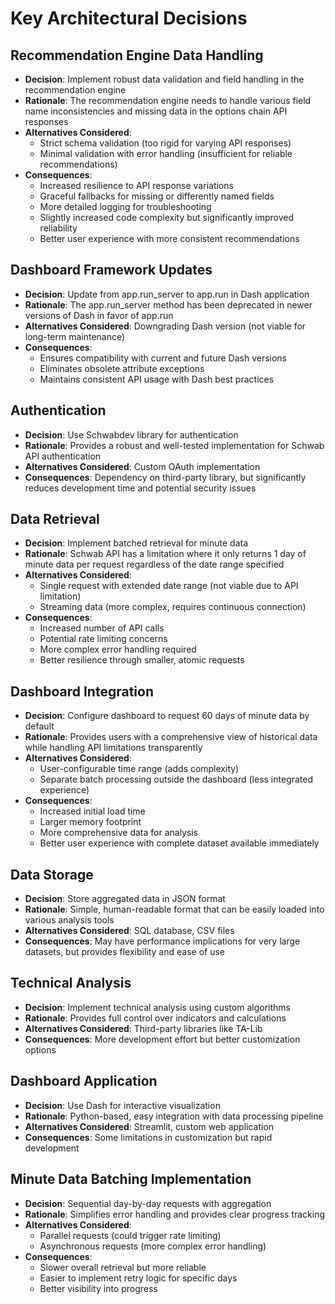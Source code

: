# Key Architectural Decisions

## Recommendation Engine Data Handling

- **Decision**: Implement robust data validation and field handling in the recommendation engine
- **Rationale**: The recommendation engine needs to handle various field name inconsistencies and missing data in the options chain API responses
- **Alternatives Considered**: 
  - Strict schema validation (too rigid for varying API responses)
  - Minimal validation with error handling (insufficient for reliable recommendations)
- **Consequences**: 
  - Increased resilience to API response variations
  - Graceful fallbacks for missing or differently named fields
  - More detailed logging for troubleshooting
  - Slightly increased code complexity but significantly improved reliability
  - Better user experience with more consistent recommendations

## Dashboard Framework Updates

- **Decision**: Update from app.run_server to app.run in Dash application
- **Rationale**: The app.run_server method has been deprecated in newer versions of Dash in favor of app.run
- **Alternatives Considered**: Downgrading Dash version (not viable for long-term maintenance)
- **Consequences**: 
  - Ensures compatibility with current and future Dash versions
  - Eliminates obsolete attribute exceptions
  - Maintains consistent API usage with Dash best practices

## Authentication

- **Decision**: Use Schwabdev library for authentication
- **Rationale**: Provides a robust and well-tested implementation for Schwab API authentication
- **Alternatives Considered**: Custom OAuth implementation
- **Consequences**: Dependency on third-party library, but significantly reduces development time and potential security issues

## Data Retrieval

- **Decision**: Implement batched retrieval for minute data
- **Rationale**: Schwab API has a limitation where it only returns 1 day of minute data per request regardless of the date range specified
- **Alternatives Considered**: 
  - Single request with extended date range (not viable due to API limitation)
  - Streaming data (more complex, requires continuous connection)
- **Consequences**: 
  - Increased number of API calls
  - Potential rate limiting concerns
  - More complex error handling required
  - Better resilience through smaller, atomic requests

## Dashboard Integration

- **Decision**: Configure dashboard to request 60 days of minute data by default
- **Rationale**: Provides users with a comprehensive view of historical data while handling API limitations transparently
- **Alternatives Considered**:
  - User-configurable time range (adds complexity)
  - Separate batch processing outside the dashboard (less integrated experience)
- **Consequences**:
  - Increased initial load time
  - Larger memory footprint
  - More comprehensive data for analysis
  - Better user experience with complete dataset available immediately

## Data Storage

- **Decision**: Store aggregated data in JSON format
- **Rationale**: Simple, human-readable format that can be easily loaded into various analysis tools
- **Alternatives Considered**: SQL database, CSV files
- **Consequences**: May have performance implications for very large datasets, but provides flexibility and ease of use

## Technical Analysis

- **Decision**: Implement technical analysis using custom algorithms
- **Rationale**: Provides full control over indicators and calculations
- **Alternatives Considered**: Third-party libraries like TA-Lib
- **Consequences**: More development effort but better customization options

## Dashboard Application

- **Decision**: Use Dash for interactive visualization
- **Rationale**: Python-based, easy integration with data processing pipeline
- **Alternatives Considered**: Streamlit, custom web application
- **Consequences**: Some limitations in customization but rapid development

## Minute Data Batching Implementation

- **Decision**: Sequential day-by-day requests with aggregation
- **Rationale**: Simplifies error handling and provides clear progress tracking
- **Alternatives Considered**: 
  - Parallel requests (could trigger rate limiting)
  - Asynchronous requests (more complex error handling)
- **Consequences**: 
  - Slower overall retrieval but more reliable
  - Easier to implement retry logic for specific days
  - Better visibility into progress

